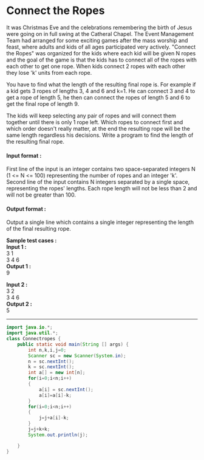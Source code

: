 # Connect the Ropes
It was Christmas Eve and the celebrations remembering the birth of Jesus were going on in full swing at the Catheral Chapel. The Event Management Team had arranged for some exciting games after the mass worship and feast, where adults and kids of all ages participated very actively. "Connect the Ropes" was organized for the kids where each kid will be given N ropes and the goal of the game is that the kids has to connect all of the ropes with each other to get one rope. When kids connect 2 ropes with each other they lose 'k' units from each rope.

You have to find what the length of the resulting final rope is. For example if a kid gets 3 ropes of lengths 3, 4 and 6 and k=1. He can connect 3 and 4 to get a rope of length 5, he then can connect the ropes of length 5 and 6 to get the final rope of length 9.

The kids will keep selecting any pair of ropes and will connect them together until there is only 1 rope left. Which ropes to connect first and which order doesn't really matter, at the end the resulting rope will be the same length regardless his decisions. Write a program to find the length of the resulting final rope.

#### Input format :
First line of the input is an integer contains two space-separated integers N (1 <= N <= 100) representing the number of ropes and an integer 'k'.
<br>
Second line of the input contains N integers separated by a single space, representing the ropes' lengths. Each rope length will not be less than 2 and will not be greater than 100.

#### Output format :
Output a single line which contains a single integer representing the length of the final resulting rope.

**Sample test cases :<br>
Input 1 :<br>**
3 1 <br>
3 4 6<br>
**Output 1 :<br>**
9

**Input 2 :<br>**
3 2<br>
3 4 6<br>
**Output 2 :<br>**
5


-------------------------------------------------------------------------------------------------------------------------------------------------------------------

```java
import java.io.*;
import java.util.*;
class Connectropes {
	public static void main(String [] args) {
	    int n,k,i,j=0;
	    Scanner sc = new Scanner(System.in);
	    n = sc.nextInt();
	    k = sc.nextInt();
	    int a[] = new int[n];
	    for(i=0;i<n;i++)
	    {
	        a[i] = sc.nextInt();
	        a[i]=a[i]-k;
	    }
	    for(i=0;i<n;i++)
	    {
	        j=j+a[i]-k;
	    }
	    j=j+k+k;
	    System.out.println(j);

	}
}

```
